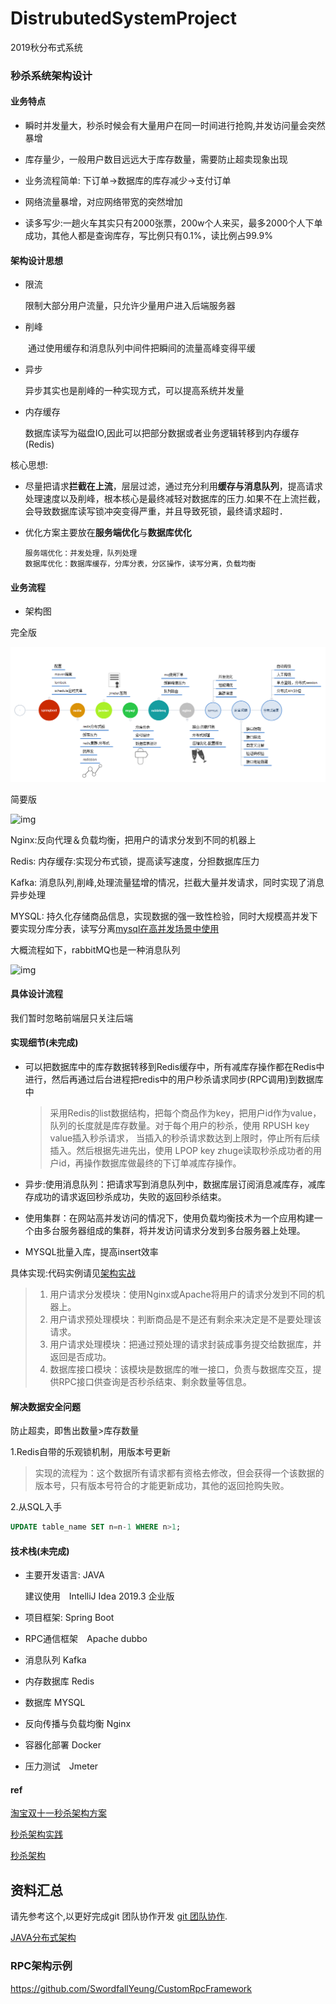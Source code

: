# DistrubutedSystemProject
2019秋分布式系统
### 秒杀系统架构设计

#### 业务特点

- 瞬时并发量大，秒杀时候会有大量用户在同一时间进行抢购,并发访问量会突然暴增
- 库存量少，一般用户数目远远大于库存数量，需要防止超卖现象出现

- 业务流程简单: 下订单->数据库的库存减少->支付订单
- 网络流量暴增，对应网络带宽的突然增加
- 读多写少:一趟火车其实只有2000张票，200w个人来买，最多2000个人下单成功，其他人都是查询库存，写比例只有0.1%，读比例占99.9%

#### 架构设计思想

- 限流

  限制大部分用户流量，只允许少量用户进入后端服务器

- 削峰

　　通过使用缓存和消息队列中间件把瞬间的流量高峰变得平缓

- 异步

  异步其实也是削峰的一种实现方式，可以提高系统并发量

- 内存缓存

  数据库读写为磁盘IO,因此可以把部分数据或者业务逻辑转移到内存缓存(Redis)

核心思想:

- 尽量把请求**拦截在上流**，层层过滤，通过充分利用**缓存与消息队列**，提高请求处理速度以及削峰，根本核心是最终减轻对数据库的压力.如果不在上流拦截，会导致数据库读写锁冲突变得严重，并且导致死锁，最终请求超时．

- 优化方案主要放在**服务端优化**与**数据库优化**

  ```
  服务端优化：并发处理，队列处理
  数据库优化：数据库缓存，分库分表，分区操作，读写分离，负载均衡
  ```

  

#### 业务流程

- 架构图

完全版

![整体流程](https://raw.githubusercontent.com/qiurunze123/imageall/master/miaosha.png)



简要版

![img](http://spider.ws.126.net/861928df66efcc4335155f64c0c31905.jpeg)

Nginx:反向代理＆负载均衡，把用户的请求分发到不同的机器上

Redis: 内存缓存:实现分布式锁，提高读写速度，分担数据库压力

Kafka: 消息队列,削峰,处理流量猛增的情况，拦截大量并发请求，同时实现了消息异步处理

MYSQL: 持久化存储商品信息，实现数据的强一致性检验，同时大规模高并发下要实现分库分表，读写分离[mysql在高并发场景中使用](https://blog.csdn.net/qq_36236890/article/details/82390412)

大概流程如下，rabbitMQ也是一种消息队列

![img](https://img-blog.csdnimg.cn/20181210152632678.jpg?x-oss-process=image/watermark,type_ZmFuZ3poZW5naGVpdGk,shadow_10,text_aHR0cHM6Ly9ibG9nLmNzZG4ubmV0L3poYW5nbGlfd2VpMDQwMw==,size_16,color_FFFFFF,t_70)

#### 具体设计流程

我们暂时忽略前端层只关注后端

#### 实现细节(未完成)

- 可以把数据库中的库存数据转移到Redis缓存中，所有减库存操作都在Redis中进行，然后再通过后台进程把redis中的用户秒杀请求同步(RPC调用)到数据库中

  > 采用Redis的list数据结构，把每个商品作为key，把用户id作为value，队列的长度就是库存数量。对于每个用户的秒杀，使用 RPUSH key value插入秒杀请求， 当插入的秒杀请求数达到上限时，停止所有后续插入。然后根据先进先出，使用 LPOP key zhuge读取秒杀成功者的用户id，再操作数据库做最终的下订单减库存操作。

- 异步:使用消息队列：把请求写到消息队列中，数据库层订阅消息减库存，减库存成功的请求返回秒杀成功，失败的返回秒杀结束。
- 使用集群：在网站高并发访问的情况下，使用负载均衡技术为一个应用构建一个由多台服务器组成的集群，将并发访问请求分发到多台服务器上处理。 
- MYSQL批量入库，提高insert效率

具体实现:代码实例请见[架构实战](https://www.cnblogs.com/andy-zhou/p/5364136.html#_caption_2)

> 1. 用户请求分发模块：使用Nginx或Apache将用户的请求分发到不同的机器上。
> 2. 用户请求预处理模块：判断商品是不是还有剩余来决定是不是要处理该请求。
> 3. 用户请求处理模块：把通过预处理的请求封装成事务提交给数据库，并返回是否成功。
> 4. 数据库接口模块：该模块是数据库的唯一接口，负责与数据库交互，提供RPC接口供查询是否秒杀结束、剩余数量等信息。



#### 解决数据安全问题

防止超卖，即售出数量>库存数量

1.Redis自带的乐观锁机制，用版本号更新

> 实现的流程为：这个数据所有请求都有资格去修改，但会获得一个该数据的版本号，只有版本号符合的才能更新成功，其他的返回抢购失败。 

2.从SQL入手

```sql
UPDATE table_name SET n=n-1 WHERE n>1; 
```



#### 技术栈(未完成)

- 主要开发语言: JAVA

  建议使用　IntelliJ Idea 2019.3 企业版

- 项目框架: Spring Boot

- RPC通信框架　Apache dubbo

- 消息队列 Kafka

- 内存数据库 Redis

- 数据库 MYSQL

- 反向传播与负载均衡 Nginx

- 容器化部署 Docker

- 压力测试　Jmeter

  

#### ref

[淘宝双十一秒杀架构方案](https://blog.csdn.net/github_37048196/article/details/83573935)

[秒杀架构实践](http://dy.163.com/v2/article/detail/E1JRU1AP0511Q1AF.html)

[秒杀架构](https://www.cnblogs.com/andy-zhou/p/5364136.html)




## 资料汇总

请先参考这个,以更好完成git 团队协作开发
[git 团队协作](https://www.cnblogs.com/nongzihong/p/10448516.html). 

[JAVA分布式架构](https://www.cnblogs.com/nongzihong/p/10448516.html)

### RPC架构示例

https://github.com/SwordfallYeung/CustomRpcFramework